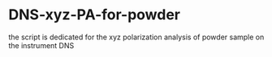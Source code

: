 # DNS-xyz-PA-for-powder
the script is dedicated for the xyz polarization analysis of powder sample on the instrument DNS
